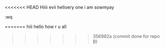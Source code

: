<<<<<<< HEAD
Hiiii evii helloery one
i am sowmyay

:wq

=======
hiii hello 
how r u all
>>>>>>> 356982a (commit done for repo B)
